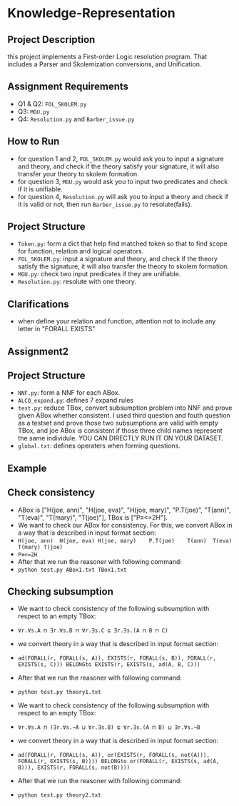# Knowledge-Representation

## Project Description
this project implements a First-order Logic resolution program. That includes a Parser and Skolemization conversions, and Unification.

## Assignment Requirements
- Q1 & Q2: `FOL_SKOLEM.py`
- Q3: `MGU.py`
- Q4: `Resolution.py` and `Barber_issue.py`

## How to Run
- for question 1 and 2, `FOL_SKOLEM.py` would ask you to input a signature and theory, and check if the theory satisfy your signature, it will also transfer your theory to skolem formation.
- for question 3, `MGU.py` would ask you to input two predicates and check if it is unifiable.
- for question 4, `Resolution.py` will ask you to input a theory and check if it is valid or not, then run `Barber_issue.py` to resolute(fails).


## Project Structure
- `Token.py`: form a dict that help find matched token so that to find scope for function, relation and logical operators.
- `FOL_SKOLEM.py`: input a signature and theory, and check if the theory satisfy the signature, it will also transfer the theory to skolem formation.
- `MGU.py`: check two input predicates if they are unifiable.
- `Resolution.py`: resolute with one theory.

## Clarifications
- when define your relation and function, attention not to include any letter in "FORALL EXISTS"

## Assignment2
## Project Structure
- `NNF.py`: form a NNF for each ABox.
- `ALCQ_expand.py`: defines 7 expand rules
- `test.py`: reduce TBox, convert subsumption problem into NNF and prove given ABox whether consistent. I used third question and fouth question as a testset and prove those two subsumptions are valid with empty TBox, and joe ABox is consistent if those three child names represent the same individule. YOU CAN DIRECTLY RUN IT ON YOUR DATASET.
- `global.txt`: defines operaters when forming questions.

## Example
## Check consistency
- ABox is ["H(joe, ann)", "H(joe, eva)", "H(joe, mary)", "P.T(joe)", "T(ann)", "T(eva)", "T(mary)", "T(joe)"], TBox is ["P≡<=2H"].
- We want to check our ABox for consistency. For this, we convert ABox in a way that is described in input format section:
- `H(joe, ann)	H(joe, eva)	H(joe, mary)	P.T(joe)	T(ann)	T(eva)	T(mary)	T(joe)`
- `P≡<=2H`
- After that we run the reasoner with following command:
- `python test.py ABox1.txt TBox1.txt`

## Checking subsumption
- We want to check consistency of the following subsumption with respect to an empty TBox:
- `∀r.∀s.A ⊓ ∃r.∀s.B ⊓ ∀r.∃s.C ⊑ ∃r.∃s.(A ⊓ B ⊓ C)`
- we convert theory in a way that is described in input format section:
- `ad(FORALL(r, FORALL(s, A)), EXISTS(r, FORALL(s, B)), FORALL(r, EXISTS(s, C))) BELONGto EXISTS(r, EXISTS(s, ad(A, B, C)))`
- After that we run the reasoner with following command:
- `python test.py theory1.txt`

- We want to check consistency of the following subsumption with respect to an empty TBox:
- `∀r.∀s.A ⊓ (∃r.∀s.¬A ⊔ ∀r.∃s.B) ⊑ ∀r.∃s.(A ⊓ B) ⊔ ∃r.∀s.¬B`
- we convert theory in a way that is described in input format section:
- `ad(FORALL(r, FORALL(s, A)), or(EXISTS(r, FORALL(s, not(A))), FORALL(r, EXISTS(s, B)))) BELONGto or(FORALL(r, EXISTS(s, ad(A, B))), EXISTS(r, FORALL(s, not(B))))`
- After that we run the reasoner with following command:
- `python test.py theory2.txt`
